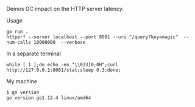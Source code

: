 

Demos GC impact on the HTTP server latency.

Usage 

    go run .
    httperf --server localhost --port 8081 --uri "/query?key=magic"  --num-calls 10000000  --verbose 

In a separate terminal

    while [ 1 ];do echo -en "\\033[0;0H";curl http://127.0.0.1:8081/stat;sleep 0.3;done;

My machine 

    $ go version
    go version go1.12.4 linux/amd64

